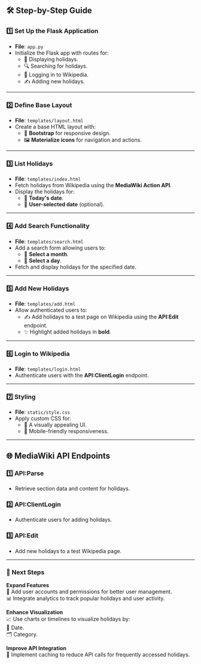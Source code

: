 ## 🛠️ Step-by-Step Guide

### **1️⃣ Set Up the Flask Application**

- **File**: `app.py`
- Initialize the Flask app with routes for:
  - 📅 Displaying holidays.
  - 🔍 Searching for holidays.
  - 🔑 Logging in to Wikipedia.
  - ✍️ Adding new holidays.

---

### **2️⃣ Define Base Layout**

- **File**: `templates/layout.html`
- Create a base HTML layout with:
  - 🎨 **Bootstrap** for responsive design.
  - 🖼️ **Materialize icons** for navigation and actions.

---

### **3️⃣ List Holidays**

- **File**: `templates/index.html`
- Fetch holidays from Wikipedia using the **MediaWiki Action API**.
- Display the holidays for:
  - 📅 **Today's date**.
  - 📅 **User-selected date** (optional).

---

### **4️⃣ Add Search Functionality**

- **File**: `templates/search.html`
- Add a search form allowing users to:
  - 📆 **Select a month**.
  - 📆 **Select a day**.
- Fetch and display holidays for the specified date.

---

### **5️⃣ Add New Holidays**

- **File**: `templates/add.html`
- Allow authenticated users to:
  - ✍️ Add holidays to a test page on Wikipedia using the **API:Edit** endpoint.
  - ✨ Highlight added holidays in **bold**.

---

### **6️⃣ Login to Wikipedia**

- **File**: `templates/login.html`
- Authenticate users with the **API:ClientLogin** endpoint.

---

### **7️⃣ Styling**

- **File**: `static/style.css`
- Apply custom CSS for:
  - 🎨 A visually appealing UI.
  - 📱 Mobile-friendly responsiveness.

---

## 🌐 MediaWiki API Endpoints

### **1️⃣ API:Parse**

- Retrieve section data and content for holidays.

### **2️⃣ API:ClientLogin**

- Authenticate users for adding holidays.

### **3️⃣ API:Edit**

- Add new holidays to a test Wikipedia page.

---

### 🚀 Next Steps

**Expand Features**  
🌟 Add user accounts and permissions for better user management.  
📊 Integrate analytics to track popular holidays and user activity.

**Enhance Visualization**  
📈 Use charts or timelines to visualize holidays by:  
📅 Date.  
🗂️ Category.

**Improve API Integration**  
🔄 Implement caching to reduce API calls for frequently accessed holidays.
